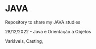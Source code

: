 # JAVA
Repository to share my JAVA studies

28/12/2022 - Java e Orientação a Objetos

Variáveis, Casting, 

